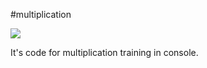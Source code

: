 #multiplication

![](https://img.shields.io/tokei/lines/github/Listwas/multiplication?label=Total%20lines&style=flat-square)

It's code for multiplication training in console.

